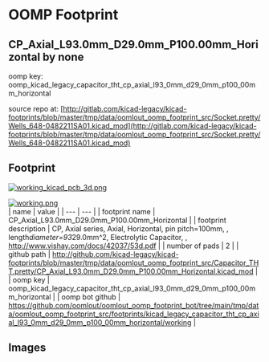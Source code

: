 # OOMP Footprint  
## CP_Axial_L93.0mm_D29.0mm_P100.00mm_Horizontal  by none  
  
oomp key: oomp_kicad_legacy_capacitor_tht_cp_axial_l93_0mm_d29_0mm_p100_00mm_horizontal  
  
source repo at: [http://gitlab.com/kicad-legacy/kicad-footprints/blob/master/tmp/data/oomlout_oomp_footprint_src/Socket.pretty/Wells_648-0482211SA01.kicad_mod](http://gitlab.com/kicad-legacy/kicad-footprints/blob/master/tmp/data/oomlout_oomp_footprint_src/Socket.pretty/Wells_648-0482211SA01.kicad_mod)  
## Footprint  
  
[![working_kicad_pcb_3d.png](working_kicad_pcb_3d_600.png)](working_kicad_pcb_3d.png)  
  
[![working.png](working_600.png)](working.png)  
| name | value | 
| --- | --- | 
| footprint name | CP_Axial_L93.0mm_D29.0mm_P100.00mm_Horizontal | 
| footprint description | CP, Axial series, Axial, Horizontal, pin pitch=100mm, , length*diameter=93*29.0mm^2, Electrolytic Capacitor, , http://www.vishay.com/docs/42037/53d.pdf | 
| number of pads | 2 | 
| github path | http://github.com/kicad-legacy/kicad-footprints/blob/master/tmp/data/oomlout_oomp_footprint_src/Capacitor_THT.pretty/CP_Axial_L93.0mm_D29.0mm_P100.00mm_Horizontal.kicad_mod | 
| oomp key | oomp_kicad_legacy_capacitor_tht_cp_axial_l93_0mm_d29_0mm_p100_00mm_horizontal | 
| oomp bot github | https://github.com/oomlout/oomlout_oomp_footprint_bot/tree/main/tmp/data/oomlout_oomp_footprint_src/footprints/kicad_legacy_capacitor_tht_cp_axial_l93_0mm_d29_0mm_p100_00mm_horizontal/working | 
## Images  
